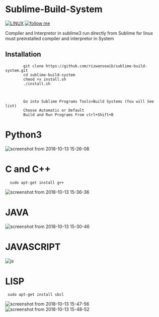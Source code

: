 # Sublime-Build-System
[![LINUX](https://img.shields.io/badge/Supported%20OS-Linux-green.svg)](https://www.linux.org/pages/download/)
[![follow me](https://img.shields.io/github/followers/rizwansoaib.svg?label=Follow%20me&style=social)](https://github.com/rizwansoaib/)





Compiler and Interpretor in sublime3 run directly from Sublime for linux must preinstalled compiler and interpretor in System


## Installation 
            git clone https://github.com/rizwansoaib/sublime-build-system.git
            cd sublime-build-system 
            chmod +x install.sh
            ./install.sh
            
            

            Go into Sublime Programs Tools>Build Systems (You will See list)
            Choose Automatic or Default
            Build and Run Programs From ctrl+Shift+B 

# Python3 
![screenshot from 2018-10-13 15-26-08](https://user-images.githubusercontent.com/29729380/46904303-c3b1ec80-ceff-11e8-89b6-30f4d7ab6561.png)
# C and C++
      sudo apt-get install g++
![screenshot from 2018-10-13 15-36-36](https://user-images.githubusercontent.com/29729380/46904305-c44a8300-ceff-11e8-919a-3bfcefab7ab1.png)
# JAVA
![screenshot from 2018-10-13 15-30-46](https://user-images.githubusercontent.com/29729380/46904304-c3b1ec80-ceff-11e8-82d0-412c1318efe7.png)

# JAVASCRIPT

![js](https://user-images.githubusercontent.com/29729380/55285355-e483d680-53a7-11e9-9ff9-c8e688db665f.png)


# LISP

     sudo apt-get install sbcl
   
![screenshot from 2018-10-13 15-47-56](https://user-images.githubusercontent.com/29729380/46904306-c44a8300-ceff-11e8-990f-3dd9e505cbe0.png)
![screenshot from 2018-10-13 15-48-52](https://user-images.githubusercontent.com/29729380/46904307-c44a8300-ceff-11e8-9559-c29c50c6c1e8.png)
